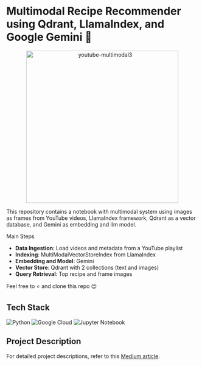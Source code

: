 # Multimodal Recipe Recommender using Qdrant, LlamaIndex, and Google Gemini 🚀

<p align="center">
<img width="400" alt="youtube-multimodal3" src="https://github.com/benitomartin/scale-gke-qdrant-llama/assets/116911431/4048eb35-9505-4833-bdae-e4b6e60a5548">
</p>

This repository contains a notebook with multimodal system using images as frames from YouTube videos, LlamaIndex framework, Qdrant as a vector database, and Gemini as embedding and llm model. 

Main Steps

- **Data Ingestion**: Load videos and metadata from a YouTube playlist
- **Indexing**: MultiModalVectorStoreIndex from LlamaIndex
- **Embedding and Model**: Gemini
- **Vector Store**: Qdrant with 2 collections (text and images)
- **Query Retrieval**: Top recipe and frame images

Feel free to ⭐ and clone this repo 😉

## Tech Stack

![Python](https://img.shields.io/badge/python-3670A0?style=for-the-badge&logo=python&logoColor=ffdd54)
![Google Cloud](https://img.shields.io/badge/GoogleCloud-%234285F4.svg?style=for-the-badge&logo=google-cloud&logoColor=white)
![Jupyter Notebook](https://img.shields.io/badge/jupyter-%23FA0F00.svg?style=for-the-badge&logo=jupyter&logoColor=white)

## Project Description

For detailed project descriptions, refer to this [Medium article](https://medium.com/@benitomartin/cooking-with-ai-building-a-smart-multimodal-recipe-recommender-using-qdrant-llamaindex-and-2d6d1fa6566c).
